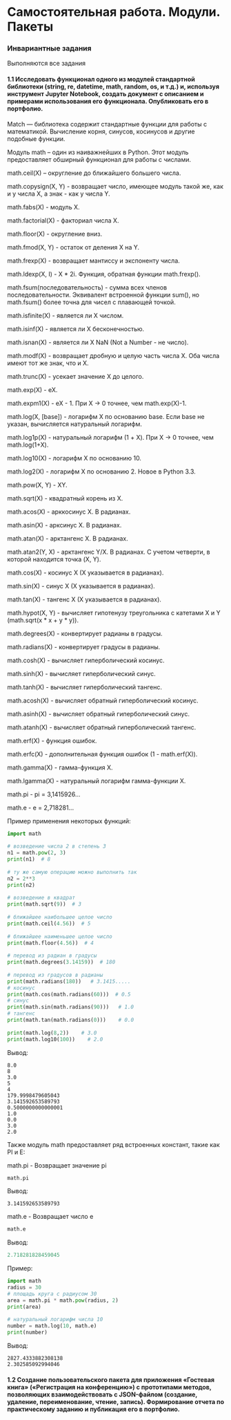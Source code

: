 # Самостоятельная работа. Модули. Пакеты

### Инвариантные задания
Выполняются все задания

#### 1.1 Исследовать функционал одного из модулей стандартной библиотеки (string, re, datetime, math, random, os, и т.д.) и, используя инструмент Jupyter Notebook, создать документ с описанием и примерами использования его функционала. Опубликовать его в портфолио.

Match — библиотека содержит стандартные функции для работы с математикой. Вычисление корня, синусов, косинусов и другие подобные функции.

Модуль math – один из наиважнейших в Python. Этот модуль предоставляет обширный функционал для работы с числами.

math.ceil(X) – округление до ближайшего большего числа.

math.copysign(X, Y) - возвращает число, имеющее модуль такой же, как и у числа X, а знак - как у числа Y.

math.fabs(X) - модуль X.

math.factorial(X) - факториал числа X.

math.floor(X) - округление вниз.

math.fmod(X, Y) - остаток от деления X на Y.

math.frexp(X) - возвращает мантиссу и экспоненту числа.

math.ldexp(X, I) - X * 2i. Функция, обратная функции math.frexp().

math.fsum(последовательность) - сумма всех членов последовательности. Эквивалент встроенной функции sum(), но math.fsum() более точна для чисел с плавающей точкой.

math.isfinite(X) - является ли X числом.

math.isinf(X) - является ли X бесконечностью.

math.isnan(X) - является ли X NaN (Not a Number - не число).

math.modf(X) - возвращает дробную и целую часть числа X. Оба числа имеют тот же знак, что и X.

math.trunc(X) - усекает значение X до целого.

math.exp(X) - eX.

math.expm1(X) - eX - 1. При X → 0 точнее, чем math.exp(X)-1.

math.log(X, [base]) - логарифм X по основанию base. Если base не указан, вычисляется натуральный логарифм.

math.log1p(X) - натуральный логарифм (1 + X). При X → 0 точнее, чем math.log(1+X).

math.log10(X) - логарифм X по основанию 10.

math.log2(X) - логарифм X по основанию 2. Новое в Python 3.3.

math.pow(X, Y) - XY.

math.sqrt(X) - квадратный корень из X.

math.acos(X) - арккосинус X. В радианах.

math.asin(X) - арксинус X. В радианах.

math.atan(X) - арктангенс X. В радианах.

math.atan2(Y, X) - арктангенс Y/X. В радианах. С учетом четверти, в которой находится точка (X, Y).

math.cos(X) - косинус X (X указывается в радианах).

math.sin(X) - синус X (X указывается в радианах).

math.tan(X) - тангенс X (X указывается в радианах).

math.hypot(X, Y) - вычисляет гипотенузу треугольника с катетами X и Y (math.sqrt(x * x + y * y)).

math.degrees(X) - конвертирует радианы в градусы.

math.radians(X) - конвертирует градусы в радианы.

math.cosh(X) - вычисляет гиперболический косинус.

math.sinh(X) - вычисляет гиперболический синус.

math.tanh(X) - вычисляет гиперболический тангенс.

math.acosh(X) - вычисляет обратный гиперболический косинус.

math.asinh(X) - вычисляет обратный гиперболический синус.

math.atanh(X) - вычисляет обратный гиперболический тангенс.

math.erf(X) - функция ошибок.

math.erfc(X) - дополнительная функция ошибок (1 - math.erf(X)).

math.gamma(X) - гамма-функция X.

math.lgamma(X) - натуральный логарифм гамма-функции X.

math.pi - pi = 3,1415926...

math.e - e = 2,718281...

Пример применения некоторых функций:

```python
import math
 
# возведение числа 2 в степень 3
n1 = math.pow(2, 3)
print(n1)  # 8
 
# ту же самую операцию можно выполнить так
n2 = 2**3
print(n2)
 
# возведение в квадрат
print(math.sqrt(9))  # 3
 
# ближайшее наибольшее целое число
print(math.ceil(4.56))  # 5
 
# ближайшее наименьшее целое число
print(math.floor(4.56))  # 4
 
# перевод из радиан в градусы
print(math.degrees(3.14159))  # 180
 
# перевод из градусов в радианы
print(math.radians(180))   # 3.1415.....
# косинус
print(math.cos(math.radians(60)))  # 0.5
# cинус
print(math.sin(math.radians(90)))   # 1.0
# тангенс
print(math.tan(math.radians(0)))    # 0.0
 
print(math.log(8,2))    # 3.0
print(math.log10(100))    # 2.0
```

Вывод: 
```
8.0
8
3.0
5
4
179.9998479605043
3.141592653589793
0.5000000000000001
1.0
0.0
3.0
2.0
```





Также модуль math предоставляет ряд встроенных констант, такие как PI и E:

math.pi - Возвращает значение pi

```python
math.pi
```

Вывод:
```
3.141592653589793
```

math.e - Возвращает число e

```python
math.e
```
Вывод:
```python
2.718281828459045
```

Пример:
```python
import math
radius = 30
# площадь круга с радиусом 30
area = math.pi * math.pow(radius, 2)
print(area)
 
# натуральный логарифм числа 10
number = math.log(10, math.e)
print(number)
```

Вывод: 
```
2827.4333882308138
2.302585092994046
```






#### 1.2 Создание пользовательского пакета для приложения «Гостевая книга» («Регистрация на конференцию») с прототипами методов, позволяющих взаимодействовать с JSON-файлом (создание, удаление, переименование, чтение, запись). Формирование отчета по практическому заданию и публикация его в портфолио.



